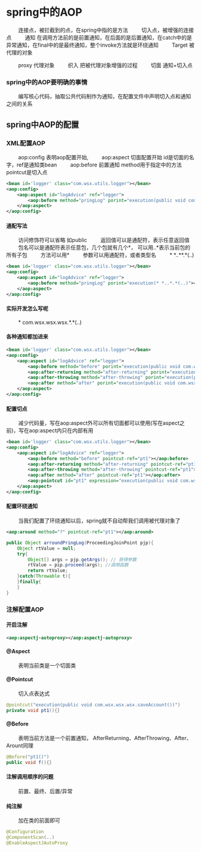 
# spring中的AOP
&emsp;&emsp; 连接点，被拦截到的点，在spring中指的是方法
&emsp;&emsp; 切入点，被增强的连接点
&emsp;&emsp; 通知 在调用方法前的是前置通知，在后面的是后置通知，在catch中的是异常通知，在final中的是最终通知，整个invoke方法就是环绕通知
&emsp;&emsp; Target 被代理的对象
<!-- more -->
&emsp;&emsp; proxy 代理对象
&emsp;&emsp; 织入 把被代理对象增强的过程
&emsp;&emsp; 切面  通知+切入点
### spring中的AOP要明确的事情
&emsp;&emsp; 编写核心代码，抽取公共代码制作为通知，在配置文件中声明切入点和通知之间的关系
## spring中AOP的配置
### XML配置AOP
&emsp;&emsp; aop:config 表明aop配置开始,
&emsp;&emsp; aop:aspect 切面配置开始 id是切面的名字，ref是通知类bean
&emsp;&emsp; aop:before 前置通知 method用于指定中的方法 pointcut是切入点
```xml
<bean id='logger' class="com.wsx.utils.logger"></bean>
<aop:config>
    <aop:aspect id="logAdvice" ref="logger">
        <aop:before method="pringLog" porint="execution(public void com.wsx.wsx.wsx.saveAccount())"></aop:before>
    </aop:aspect>
</aop:config>
```
#### 通配写法
&emsp;&emsp; 访问修饰符可以省略 如public
&emsp;&emsp; 返回值可以是通配符，表示任意返回值
&emsp;&emsp; 包名可以是通配符表示任意包，几个包就有几个\*， 可以用..\*表示当前包的所有子包
&emsp;&emsp; 方法可以用\*
&emsp;&emsp; 参数可以用通配符，或者类型名
&emsp;&emsp;  \* \*..\*\*.\*(..)
```xml
<bean id='logger' class="com.wsx.utils.logger"></bean>
<aop:config>
    <aop:aspect id="logAdvice" ref="logger">
        <aop:before method="pringLog" porint="execution(* *..*.*(..)"></aop:before>
    </aop:aspect>
</aop:config>
```
#### 实际开发怎么写呢
&emsp;&emsp;  \* com.wsx.wsx.wsx.\*.\*(..)

#### 各种通知都加进来
```xml
<bean id='logger' class="com.wsx.utils.logger"></bean>
<aop:config>
    <aop:aspect id="logAdvice" ref="logger">
        <aop:before method="before" porint="execution(public void com.wsx.wsx.wsx.saveAccount())"></aop:before>
        <aop:after-returning method="after-returning" porint="execution(public void com.wsx.wsx.wsx.saveAccount())"></aop:after-returning>
        <aop:after-throwing method="after-throwing" porint="execution(public void com.wsx.wsx.wsx.saveAccount())"></aop:after-throwing>
        <aop:after method="after" porint="execution(public void com.wsx.wsx.wsx.saveAccount())"></aop:after>
    </aop:aspect>
</aop:config>
```
#### 配置切点
&emsp;&emsp; 减少代码量，写在aop:aspect外可以所有切面都可以使用(写在aspect之前)，写在aop:aspect内只在内部有用
```xml
<bean id='logger' class="com.wsx.utils.logger"></bean>
<aop:config>
    <aop:aspect id="logAdvice" ref="logger">
        <aop:before method="before" pointcut-ref="pt1"></aop:before>
        <aop:after-returning method="after-returning" pointcut-ref="pt1"></aop:after-returning>
        <aop:after-throwing method="after-throwing" pointcut-ref="pt1"></aop:after-throwin>
        <aop:after method="after" pointcut-ref="pt1"></aop:after>
        <aop:pointcut id="pt1" expression="execution(public void com.wsx.wsx.wsx.saveAccount())"></aop:pointcut>
    </aop:aspect>
</aop:config>
```

#### 配置环绕通知
&emsp;&emsp; 当我们配置了环绕通知以后，spring就不自动帮我们调用被代理对象了
```xml
<aop:around method="?" pointcut-ref="pt1"></aop:around>
```
```java
public Object arroundPringLog(ProceedingJoinPoint pjp){
    Object rtValue = null;
    try{
        Object[] args = pjp.getArgs(); // 获得参数
        rtValue = pip.proceed(args); //调用函数
        return rtValue;
    }catch(Throwable t){
    }finally{
    }
}
```
### 注解配置AOP
#### 开启注解
```xml
<aop:aspectj-autoproxy></aop:aspectj-autoproxy>
```
#### @Aspect
&emsp;&emsp; 表明当前类是一个切面类
#### @Pointcut
&emsp;&emsp; 切入点表达式
```java
@pointcut("execution(public void com.wsx.wsx.wsx.saveAccount())")
private void pt1(){}
```
#### @Before
&emsp;&emsp; 表明当前方法是一个前置通知， AfterReturning、AfterThrowing、After、Arount同理
```java
@Before("pt1()")
public void f(){}
```
#### 注解调用顺序的问题
&emsp;&emsp; 前置、最终、后置/异常

#### 纯注解
&emsp;&emsp; 加在类的前面即可
```java
@Configuration
@ComponentScan(..)
@EnableAspectJAutoProxy
```
